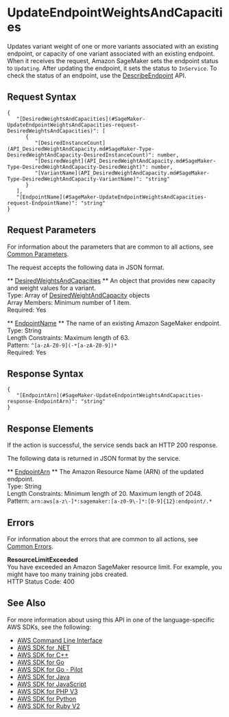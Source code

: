 # UpdateEndpointWeightsAndCapacities<a name="API_UpdateEndpointWeightsAndCapacities"></a>

Updates variant weight of one or more variants associated with an existing endpoint, or capacity of one variant associated with an existing endpoint\. When it receives the request, Amazon SageMaker sets the endpoint status to `Updating`\. After updating the endpoint, it sets the status to `InService`\. To check the status of an endpoint, use the [DescribeEndpoint](https://docs.aws.amazon.com/sagemaker/latest/dg/API_DescribeEndpoint.html) API\. 

## Request Syntax<a name="API_UpdateEndpointWeightsAndCapacities_RequestSyntax"></a>

```
{
   "[DesiredWeightsAndCapacities](#SageMaker-UpdateEndpointWeightsAndCapacities-request-DesiredWeightsAndCapacities)": [ 
      { 
         "[DesiredInstanceCount](API_DesiredWeightAndCapacity.md#SageMaker-Type-DesiredWeightAndCapacity-DesiredInstanceCount)": number,
         "[DesiredWeight](API_DesiredWeightAndCapacity.md#SageMaker-Type-DesiredWeightAndCapacity-DesiredWeight)": number,
         "[VariantName](API_DesiredWeightAndCapacity.md#SageMaker-Type-DesiredWeightAndCapacity-VariantName)": "string"
      }
   ],
   "[EndpointName](#SageMaker-UpdateEndpointWeightsAndCapacities-request-EndpointName)": "string"
}
```

## Request Parameters<a name="API_UpdateEndpointWeightsAndCapacities_RequestParameters"></a>

For information about the parameters that are common to all actions, see [Common Parameters](CommonParameters.md)\.

The request accepts the following data in JSON format\.

 ** [DesiredWeightsAndCapacities](#API_UpdateEndpointWeightsAndCapacities_RequestSyntax) **   <a name="SageMaker-UpdateEndpointWeightsAndCapacities-request-DesiredWeightsAndCapacities"></a>
An object that provides new capacity and weight values for a variant\.  
Type: Array of [DesiredWeightAndCapacity](API_DesiredWeightAndCapacity.md) objects  
Array Members: Minimum number of 1 item\.  
Required: Yes

 ** [EndpointName](#API_UpdateEndpointWeightsAndCapacities_RequestSyntax) **   <a name="SageMaker-UpdateEndpointWeightsAndCapacities-request-EndpointName"></a>
The name of an existing Amazon SageMaker endpoint\.  
Type: String  
Length Constraints: Maximum length of 63\.  
Pattern: `^[a-zA-Z0-9](-*[a-zA-Z0-9])*`   
Required: Yes

## Response Syntax<a name="API_UpdateEndpointWeightsAndCapacities_ResponseSyntax"></a>

```
{
   "[EndpointArn](#SageMaker-UpdateEndpointWeightsAndCapacities-response-EndpointArn)": "string"
}
```

## Response Elements<a name="API_UpdateEndpointWeightsAndCapacities_ResponseElements"></a>

If the action is successful, the service sends back an HTTP 200 response\.

The following data is returned in JSON format by the service\.

 ** [EndpointArn](#API_UpdateEndpointWeightsAndCapacities_ResponseSyntax) **   <a name="SageMaker-UpdateEndpointWeightsAndCapacities-response-EndpointArn"></a>
The Amazon Resource Name \(ARN\) of the updated endpoint\.  
Type: String  
Length Constraints: Minimum length of 20\. Maximum length of 2048\.  
Pattern: `arn:aws[a-z\-]*:sagemaker:[a-z0-9\-]*:[0-9]{12}:endpoint/.*` 

## Errors<a name="API_UpdateEndpointWeightsAndCapacities_Errors"></a>

For information about the errors that are common to all actions, see [Common Errors](CommonErrors.md)\.

 **ResourceLimitExceeded**   
 You have exceeded an Amazon SageMaker resource limit\. For example, you might have too many training jobs created\.   
HTTP Status Code: 400

## See Also<a name="API_UpdateEndpointWeightsAndCapacities_SeeAlso"></a>

For more information about using this API in one of the language\-specific AWS SDKs, see the following:
+  [AWS Command Line Interface](https://docs.aws.amazon.com/goto/aws-cli/sagemaker-2017-07-24/UpdateEndpointWeightsAndCapacities) 
+  [AWS SDK for \.NET](https://docs.aws.amazon.com/goto/DotNetSDKV3/sagemaker-2017-07-24/UpdateEndpointWeightsAndCapacities) 
+  [AWS SDK for C\+\+](https://docs.aws.amazon.com/goto/SdkForCpp/sagemaker-2017-07-24/UpdateEndpointWeightsAndCapacities) 
+  [AWS SDK for Go](https://docs.aws.amazon.com/goto/SdkForGoV1/sagemaker-2017-07-24/UpdateEndpointWeightsAndCapacities) 
+  [AWS SDK for Go \- Pilot](https://docs.aws.amazon.com/goto/SdkForGoPilot/sagemaker-2017-07-24/UpdateEndpointWeightsAndCapacities) 
+  [AWS SDK for Java](https://docs.aws.amazon.com/goto/SdkForJava/sagemaker-2017-07-24/UpdateEndpointWeightsAndCapacities) 
+  [AWS SDK for JavaScript](https://docs.aws.amazon.com/goto/AWSJavaScriptSDK/sagemaker-2017-07-24/UpdateEndpointWeightsAndCapacities) 
+  [AWS SDK for PHP V3](https://docs.aws.amazon.com/goto/SdkForPHPV3/sagemaker-2017-07-24/UpdateEndpointWeightsAndCapacities) 
+  [AWS SDK for Python](https://docs.aws.amazon.com/goto/boto3/sagemaker-2017-07-24/UpdateEndpointWeightsAndCapacities) 
+  [AWS SDK for Ruby V2](https://docs.aws.amazon.com/goto/SdkForRubyV2/sagemaker-2017-07-24/UpdateEndpointWeightsAndCapacities) 